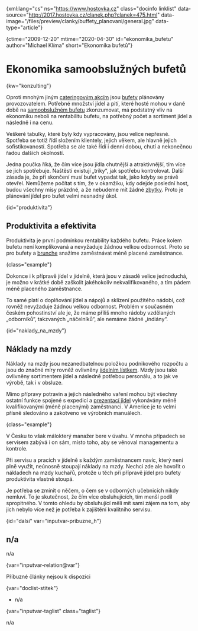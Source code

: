 
{xml:lang="cs" ns="https://www.hostovka.cz" class="docinfo linklist" data-source="http://2017.hostovka.cz/clanek.php?clanek=475.html" data-image="/files/preview/clanky/buffety_planovani/general.jpg" data-type="article"}

{ctime="2009-12-20" mtime="2020-04-30" id="ekonomika_bufetu" author="Michael Klíma" short="Ekonomika bufetů"}

# Ekonomika samoobslužných bufetů

<!-- generated attribute kw by user_updatekw.sh on 2021-01-05, do not edit -->

{kw="konzulting"}

Oproti mnohým jiným [cateringovým akcím][1] jsou [bufety][2] plánovány provozovatelem. Potřebné množství jídel a pití, které hosté mohou v dané době na [samoobslužném bufetu][3] zkonzumovat, má podstatný vliv na ekonomiku neboli na rentabilitu bufetu, na potřebný počet a sortiment jídel a následně i na cenu.

Veškeré tabulky, které byly kdy vypracovány, jsou velice nepřesné. Spotřeba se totiž řídí složením klientely, jejich věkem, ale hlavně jejich sofistikovaností. Spotřeba se ale také řídí i denní dobou, chutí a nekonečnou řadou dalších okolností.

Jedna poučka říká, že čím více jsou jídla chutnější a atraktivnější, tím více se jich spotřebuje. Naštěstí existují „triky“, jak spotřebu kontrolovat. Další zásada je, že při skončení musí bufet vypadat tak, jako kdyby se právě otevřel. Nemůžeme počítat s tím, že v okamžiku, kdy odejde poslední host, budou všechny mísy prázdné, a že nebudeme mít žádné [zbytky][4]. Proto je plánování jídel pro bufet velmi nesnadný úkol.

{id="produktivita"}

## Produktivita a efektivita

Produktivita je první podmínkou rentability každého bufetu. Práce kolem bufetu není komplikovaná a nevyžaduje žádnou velkou odbornost. Proto se pro bufety a [brunche][5] snažíme zaměstnávat méně placené zaměstnance.

{class="example"}

Dokonce i k přípravě jídel v jídelně, která jsou v zásadě velice jednoduchá, je možno v krátké době zaškolit jakéhokoliv nekvalifikovaného, a tím pádem méně placeného zaměstnance.

To samé platí o doplňování jídel a nápojů a sklízení použitého nádobí, což rovněž nevyžaduje žádnou velkou odbornost. Problém v současném českém pohostinství ale je, že máme příliš mnoho rádoby vzdělaných „odborníků“, takzvaných „náčelníků“, ale nemáme žádné „indiány“.

{id="naklady\_na\_mzdy"}

## Náklady na mzdy

Náklady na mzdy jsou nezanedbatelnou položkou podnikového rozpočtu a jsou do značné míry rovněž ovlivněny [jídelním lístkem][6]. Mzdy jsou také ovlivněny sortimentem jídel a následně potřebou personálu, a to jak ve výrobě, tak i v obsluze.

Mimo přípravy potravin a jejich následného vaření mohou být všechny ostatní funkce spojené s expedicí a [prezentací jídel][7] vykonávány méně kvalifikovanými (méně placenými) zaměstnanci. V Americe je to velmi přísně sledováno a zakotveno ve výrobních manuálech.

{class="example"}

V Česku to však málokterý manažer bere v úvahu. V mnoha případech se servisem zabývá i on sám, místo toho, aby se věnoval managementu a kontrole.

Při servisu a pracích v jídelně s každým zaměstnancem navíc, který není plně využit, neúnosně stoupají náklady na mzdy. Nechci zde ale hovořit o nákladech na mzdy kuchařů, protože u těch při přípravě jídel pro bufety produktivita vlastně stoupá.

Je potřeba se zmínit o něčem, o čem se v odborných učebnicích nikdy nemluví. To je skutečnost, že čím více obsluhujících, tím menší podíl spropitného. V tomto ohledu by obsluhující měli mít sami zájem na tom, aby jich nebylo více než je potřeba k zajištění kvalitního servisu.

{id="dalsi" var="inputvar-pribuzne_h"}

## n/a

n/a

{var="inputvar-relation@var"}

Příbuzné články nejsou k dispozici

{var="doclist-stitek"}

  * n/a

{var="inputvar-taglist" class="taglist"}

n/a

 [1]: catering
 [2]: bufet
 [3]: samoobsluzna_restaurace
 [4]: zbytky
 [5]: brunch
 [6]: jidelni_listek
 [7]: prezentace_jidel

